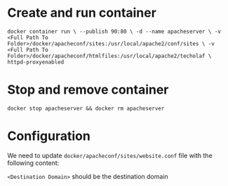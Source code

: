 # Create and run container

`docker container run \ --publish 90:80 \ -d --name apacheserver \ -v <Full Path To Folder>/docker/apacheconf/sites:/usr/local/apache2/conf/sites \ -v <Full Path To Folder>/docker/apacheconf/htmlfiles:/usr/local/apache2/techolaf \ httpd-proxyenabled`

# Stop and remove container

`docker stop apacheserver && docker rm apacheserver`

# Configuration

We need to update `docker/apacheconf/sites/website.conf` file with the following content:

`<Destination Domain>` should be the destination domain
